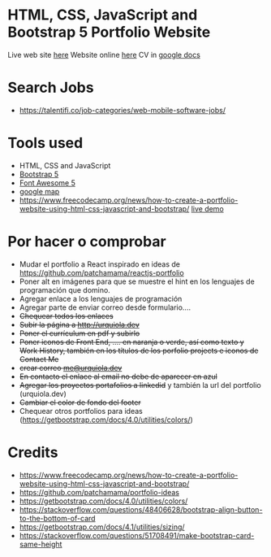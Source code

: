 
HTML, CSS, JavaScript and Bootstrap 5 Portfolio Website
=======

Live web site [here](https://patchamama.github.io/portfolio/)
Website online [here](https://urquiola.dev)
CV in [google docs](https://docs.google.com/document/d/1zjWSW-lI_z0l2wSYdrKWYwFAwqJnoDU7YGQCafOAs1Y/edit)

# Search Jobs

- https://talentifi.co/job-categories/web-mobile-software-jobs/

# Tools used 

* HTML, CSS and JavaScript
* [Bootstrap 5](https://getbootstrap.com/docs/5.0/getting-started/introduction/)
* [Font Awesome 5](https://fontawesome.com/)
* [google map](https://www.embed-map.com/)
* https://www.freecodecamp.org/news/how-to-create-a-portfolio-website-using-html-css-javascript-and-bootstrap/ [live demo](https://brad-portfolio.netlify.app/)


# Por hacer o comprobar

- Mudar el portfolio a React inspirado en ideas de https://github.com/patchamama/reactjs-portfolio
- Poner alt en imágenes para que se muestre el hint en los lenguajes de programación que domino.
- Agregar enlace a los lenguajes de programación 
- Agregar parte de enviar correo desde formulario....
- ~~Chequear todos los enlaces~~
- ~~Subir la página a http://urquiola.dev~~
- ~~Poner el currículum en pdf y subirlo~~
- ~~Poner iconos de Front End, .... en naranja o verde, así como texto y Work History, también en los títulos de los porfolio projects e iconos de Contact Me~~
- ~~crear correo me@urquiola.dev~~
- ~~En contacto el enlace al email no debe de aparecer en azul~~
- ~~Agregar los proyectos portafolios a linkedid~~ y también la url del portfolio (urquiola.dev)
- ~~Cambiar el color de fondo del footer~~
- Chequear otros portfolios para ideas (https://getbootstrap.com/docs/4.0/utilities/colors/)

# Credits

- https://www.freecodecamp.org/news/how-to-create-a-portfolio-website-using-html-css-javascript-and-bootstrap/
- https://github.com/patchamama/portfolio-ideas
- https://getbootstrap.com/docs/4.0/utilities/colors/
- https://stackoverflow.com/questions/48406628/bootstrap-align-button-to-the-bottom-of-card
- https://getbootstrap.com/docs/4.1/utilities/sizing/
- https://stackoverflow.com/questions/51708491/make-bootstrap-card-same-height
